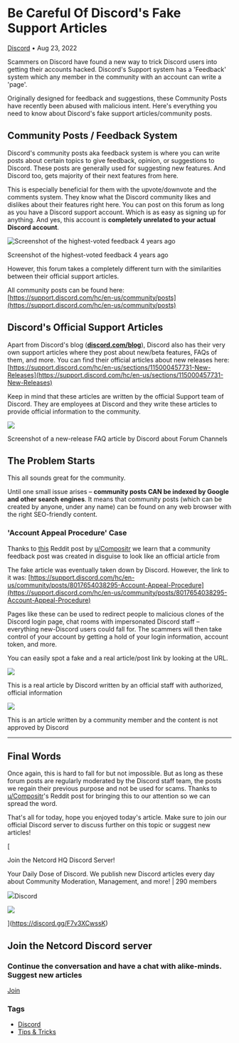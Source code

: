 Be Careful Of Discord's Fake Support Articles
=============================================

[Discord](https://netcord.site/tag/discord/) • Aug 23, 2022

[](https://www.facebook.com/sharer/sharer.php?u=https://netcord.site/discord-fake-support-articles-fraud/)[](https://twitter.com/intent/tweet?text=Be%20Careful%20Of%20Discord's%20Fake%20Support%20Articles&url=https://netcord.site/discord-fake-support-articles-fraud/)

Scammers on Discord have found a new way to trick Discord users into getting their accounts hacked. Discord's Support system has a 'Feedback' system which any member in the community with an account can write a 'page'.

Originally designed for feedback and suggestions, these Community Posts have recently been abused with malicious intent. Here's everything you need to know about Discord's fake support articles/community posts.

Community Posts / Feedback System
---------------------------------

Discord's community posts aka feedback system is where you can write posts about certain topics to give feedback, opinion, or suggestions to Discord. These posts are generally used for suggesting new features. And Discord too, gets majority of their next features from here.

This is especially beneficial for them with the upvote/downvote and the comments system. They know what the Discord community likes and dislikes about their features right here. You can post on this forum as long as you have a Discord support account. Which is as easy as signing up for anything. And yes, this account is **completely unrelated to your actual Discord account**.

![Screenshot of the highest-voted feedback 4 years ago](https://netcord.site/content/images/2022/08/image-71.png)

Screenshot of the highest-voted feedback 4 years ago

However, this forum takes a completely different turn with the similarities between their official support articles.

All community posts can be found here: [https://support.discord.com/hc/en-us/community/posts](https://support.discord.com/hc/en-us/community/posts)

Discord's Official Support Articles
-----------------------------------

Apart from Discord's blog ([**discord.com/blog**](https://discord.com/blog)), Discord also has their very own support articles where they post about new/beta features, FAQs of them, and more. You can find their official articles about new releases here: [https://support.discord.com/hc/en-us/sections/115000457731-New-Releases](https://support.discord.com/hc/en-us/sections/115000457731-New-Releases)

Keep in mind that these articles are written by the official Support team of Discord. They are employees at Discord and they write these articles to provide official information to the community.

![](https://netcord.site/content/images/2022/08/image-72.png)

Screenshot of a new-release FAQ article by Discord about Forum Channels

The Problem Starts
------------------

This all sounds great for the community.

Until one small issue arises – **community posts CAN be indexed by Google and other search engines**. It means that community posts (which can be created by anyone, under any name) can be found on any web browser with the right SEO-friendly content.

### 'Account Appeal Procedure' Case

Thanks to [this](https://www.reddit.com/r/discordapp/comments/wj6660/psa_dont_always_trust_posts_on_supportdiscordcom/) Reddit post by [u/Compositr](https://www.reddit.com/user/Compositr/) we learn that a community feedback post was created in disguise to look like an official article from

The fake article was eventually taken down by Discord. However, the link to it was: [https://support.discord.com/hc/en-us/community/posts/8017654038295-Account-Appeal-Procedure](https://support.discord.com/hc/en-us/community/posts/8017654038295-Account-Appeal-Procedure)

Pages like these can be used to redirect people to malicious clones of the Discord login page, chat rooms with impersonated Discord staff – everything new-Discord users could fall for. The scammers will then take control of your account by getting a hold of your login information, account token, and more.

You can easily spot a fake and a real article/post link by looking at the URL.

![](https://netcord.site/content/images/2022/08/image-73.png)

This is a real article by Discord written by an official staff with authorized, official information

![](https://netcord.site/content/images/2022/08/image-74.png)

This is an article written by a community member and the content is not approved by Discord

* * *

Final Words
-----------

Once again, this is hard to fall for but not impossible. But as long as these forum posts are regularly moderated by the Discord staff team, the posts we regain their previous purpose and not be used for scams. Thanks to [u/Compositr](https://www.reddit.com/user/Compositr/)'s Reddit post for bringing this to our attention so we can spread the word.

That's all for today, hope you enjoyed today's article. Make sure to join our official Discord server to discuss further on this topic or suggest new articles!

[

Join the Netcord HQ Discord Server!

Your Daily Dose of Discord. We publish new Discord articles every day about Community Moderation, Management, and more! | 290 members

![](https://discord.gg/assets/ec2c34cadd4b5f4594415127380a85e6.ico)Discord

![](https://cdn.discordapp.com/splashes/961291793075417108/55966441a25910c5bc404662d78bc9e6.jpg?size=512)

](https://discord.gg/F7v3XCwssK)

Join the Netcord Discord server
-------------------------------

### Continue the conversation and have a chat with alike-minds. Suggest new articles 

[Join](https://discord.gg/F7v3XCwssK)

### Tags

*   [Discord](/tag/discord/ "Discord")
*   [Tips & Tricks](/tag/tips-n-tricks/ "Tips & Tricks")
